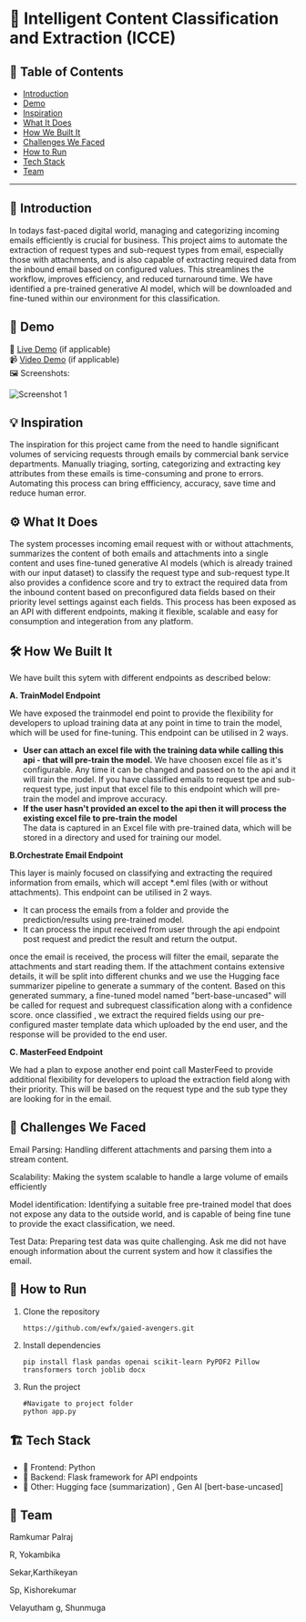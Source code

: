 # 🚀 Intelligent Content Classification and Extraction (ICCE)

## 📌 Table of Contents
- [Introduction](#introduction)
- [Demo](#demo)
- [Inspiration](#inspiration)
- [What It Does](#what-it-does)
- [How We Built It](#how-we-built-it)
- [Challenges We Faced](#challenges-we-faced)
- [How to Run](#how-to-run)
- [Tech Stack](#tech-stack)
- [Team](#team)

---

## 🎯 Introduction
In todays fast-paced digital world, managing and categorizing incoming emails efficiently is crucial for business. This project aims to automate the extraction of request types and sub-request types from email, especially those with attachments, and is also capable of extracting required data from the inbound email based on configured values. This streamlines the workflow, improves efficiency, and reduced turnaround time. We have identified a pre-trained generative AI model, which will be downloaded and fine-tuned within our environment for this classification.

## 🎥 Demo
🔗 [Live Demo](#) (if applicable)  
📹 [Video Demo](#) (if applicable)  
🖼️ Screenshots:

![Screenshot 1](link-to-image)

## 💡 Inspiration
The inspiration for this project came from the need to handle significant volumes of servicing requests through emails by commercial bank service departments. Manually triaging, sorting, categorizing and extracting key attributes from these emails is time-consuming and prone to errors. Automating this process can bring effficiency, accuracy, save time and reduce human error.

## ⚙️ What It Does
The system processes incoming email request with or without attachments, summarizes the content of both emails and attachments into a single content and uses fine-tuned generative AI models (which is already trained with our input dataset) to classify the request type and sub-request type.It also provides a confidence score and try to extract the required data from the inbound content based on preconfigured data fields based on their priority level settings against each fields. This process has been exposed as an API with different endpoints, making it flexible, scalable and easy for consumption and integeration from any platform.

## 🛠️ How We Built It
We have built this sytem with different endpoints as described below:

**A. TrainModel Endpoint**

We have exposed the trainmodel end point to provide the flexibility for developers to upload training data at any point in time to train the model, which will be used for fine-tuning. This endpoint can be utilised in 2 ways. 
   - **User can attach an excel file with the training data while calling this api - that will pre-train the model.** 
     We have choosen excel file as it's configurable. Any time it can be changed and passed on to the api and it will train the model. If you have classified emails to request tpe and sub-request type, just input that excel file to this endpoint which will pre-train the model and improve accuracy.
   - **If the user hasn't provided an excel to the api then it will process the existing excel file to pre-train the model**  
     The data is captured in an Excel file with pre-trained data, which will be stored in a directory and used for training our model.

**B.Orchestrate Email Endpoint**

This layer is mainly focused on classifying and extracting the required information from emails, which will accept *.eml files (with or without attachments). This endpoint can be utilised in 2 ways. 
   * It can process the emails from a folder and provide the prediction/results using pre-trained model.
   * It can process the input received from user through the api endpoint post request and predict the result and return the output.

once the email is received, the process will filter the email, separate the attachments and start reading them. If the attachment contains extensive details, it will be split into different chunks and we use the Hugging face summarizer pipeline to generate a summary of the content. Based on this generated summary, a fine-tuned model named "bert-base-uncased" will be called for request and subrequest classification along with a confidence score. once classified , we extract the required fields using our pre-configured master template data which uploaded by the end user, and the response will be provided to the end user.

**C. MasterFeed Endpoint**

We had a plan to expose another end point call MasterFeed to provide additional flexibility for developers to upload the extraction field along with their priority. This will be based on the request type and the sub type they are looking for in the email.

## 🚧 Challenges We Faced
Email Parsing: Handling different attachments and parsing them into a stream content.

Scalability: Making the system scalable to handle a large volume of emails efficiently

Model identification: Identifying a suitable free pre-trained model that does not expose any data to the outside world, and is capable of being fine tune to provide the exact classification, we need.

Test Data: Preparing test data was quite challenging. Ask me did not have enough information about the current system and how it classifies the email.

## 🏃 How to Run
1. Clone the repository

   `https://github.com/ewfx/gaied-avengers.git`

2. Install dependencies
   
   `pip install flask pandas openai scikit-learn PyPDF2 Pillow transformers torch joblib docx`

3. Run the project
   
   ```
   #Navigate to project folder
   python app.py
   ```
   

## 🏗️ Tech Stack
- 🔹 Frontend: Python
- 🔹 Backend: Flask framework for API endpoints
- 🔹 Other:  Hugging face (summarization) , Gen AI [bert-base-uncased]

## 👥 Team

Ramkumar Palraj

R, Yokambika

Sekar,Karthikeyan

Sp, Kishorekumar

Velayutham g, Shunmuga

